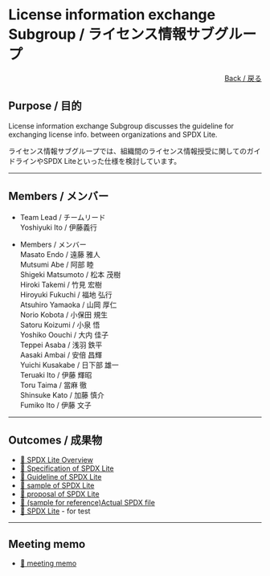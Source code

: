 # License information exchange Subgroup / ライセンス情報サブグループ

<div style="text-align: right;">
<a href="/OpenChain-JWG/">Back / 戻る</a>
</div>

## Purpose / 目的

License information exchange Subgroup discusses the guideline for exchanging license info. between organizations and SPDX Lite.

ライセンス情報サブグループでは、組織間のライセンス情報授受に関してのガイドラインやSPDX Liteといった仕様を検討しています。  

---

## Members / メンバー

- Team Lead / チームリード  
Yoshiyuki Ito / 伊藤義行  

- Members / メンバー  
Masato Endo / 遠藤 雅人  
Mutsumi Abe / 阿部 睦  
Shigeki Matsumoto / 松本 茂樹  
Hiroki Takemi / 竹見 宏樹  
Hiroyuki Fukuchi / 福地 弘行  
Atsuhiro Yamaoka / 山岡 厚仁  
Norio Kobota / 小保田 規生  
Satoru Koizumi / 小泉 悟  
Yoshiko Oouchi / 大内 佳子  
Teppei Asaba / 浅羽 鉄平  
Aasaki Ambai / 安倍 昌輝  
Yuichi Kusakabe / 日下部 雄一  
Teruaki Ito / 伊藤 輝昭  
Toru Taima / 當麻 徹  
Shinsuke Kato / 加藤 慎介  
Fumiko Ito / 伊藤 文子  

---

## Outcomes / 成果物

- [&#x1f4c2; SPDX Lite Overview](https://github.com/OpenChain-Project/OpenChain-JWG/blob/master/subgroups/licensing/outcomes/spdx-lite-overview-20190829.pdf)
- [&#x1f4c2; Specification of SPDX Lite](https://spdx.github.io/spdx-spec/appendix-VIII-SPDX-Lite/)
- [&#x1f4c2; Guideline of SPDX Lite](https://github.com/OpenChain-Project/OpenChain-JWG/tree/master/License-Info-Exchange/Guideline)
- [&#x1f4c2; sample of SPDX Lite](https://github.com/OpenChain-Project/OpenChain-JWG/tree/master/License-Info-Exchange/SPDX-Lite-sample)
- [&#x1f4c2; proposal of SPDX Lite](https://github.com/OpenChain-Project/Japan-WG-General/tree/master/License-Info-Exchange/Proposal)
- [&#x1f4c2; (sample for reference)Actual SPDX file](https://github.com/OpenChain-Project/Japan-WG-General/tree/master/License-Info-Exchange/SPDX-file)
- [&#x1f4c2; SPDX Lite](SPDX_Lite.html) - for test

---

## Meeting memo

- [&#x1f4c2; meeting memo](https://github.com/OpenChain-Project/OpenChain-JWG/tree/master/subgroups/licensing/meetings)
